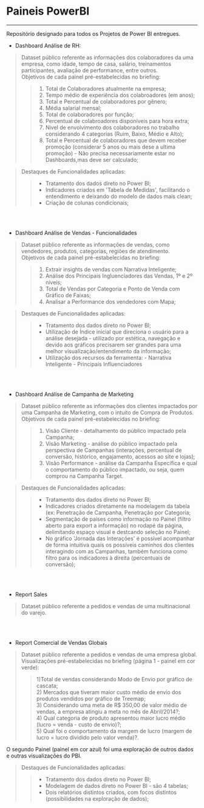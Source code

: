 # Paineis PowerBI

---------------------------------   
Repositório designado para todos os Projetos de Power BI entregues.  


* Dashboard Análise de RH:
> Dataset público referente as informações dos colaboradores da uma empresa, como idade, tempo de casa, salário, treinamentos participantes, avaliação de performance, entre outros.      <br>
> Objetivos de cada painel pré-estabelecidas no briefing:  
>>    1) Total de Colaboradores atualmente na empresa;
>>    2) Tempo médio de experiência dos colabroadores (em anos);
>>    3) Total e Percentual de colaboradores por gênero;
>>    4) Média salarial mensal;
>>    5) Total de colaboradores por função;
>>    6) Percentual de colabroadores disponíveis para hora extra;
>>    7) Nivel de envolvimento dos colaboradores no trabalho considerando 4 categorias (Ruim, Baixo, Médio e Alto);
>>    8) Total e Percentual de colaboradores que devem receber promoção (considerar 5 anos ou mais dese a ultima promoção) - Não precisa necessariamente estar no Dashboards,mas deve ser calculado;
   
> Destaques de Funcionalidades aplicadas:   
>>   - Tratamento dos dados direto no Power BI;    
>>   - Indicadores criados em 'Tabela de Medidas', facilitando o entendimento e deixando do modelo de dados mais clean;
>>   - Criação de colunas condicionais;

<br>
<br>


* Dashboard Análise de Vendas - Funcionalidades
> Dataset público referente as informações de vendas, como vendedores, produtos, categorias, regiões de atendimento.      <br>
> Objetivos de cada painel pré-estabelecidas no briefing:  
>>    1) Extrair insights de vendas com Narrativa Inteligente;
>>    2) Análise dos Principais Ingluenciadores das Vendas, 1º e 2º níveís;
>>    3) Total de Vendas por Categoria e Ponto de Venda com Gráfico de Faixas;
>>    4) Analisar a Performance dos vendedores com Mapa;
   
> Destaques de Funcionalidades aplicadas:   
>>   - Tratamento dos dados direto no Power BI;    
>>   - Utilização de Índice inicial que direciona o usuário para a análise desejada - utilizado por estética, navegação e devido aos gráficos precisarem ser grandes para uma melhor visualização/entendimento da informação;
>>   - Utilização dos recursos da ferramenta:
>>         - Narrativa Inteligente
>>         - Principais Influenciadores
>> 

<br>
<br>


* Dashboard Análise de Campanha de Marketing  
> Dataset público referente as informações dos clientes impactados por uma Campanha de Marketing, com o intuito de Compra de Produtos.      <br>
> Objetivos de cada painel pré-estabelecidas no briefing:  
>>    1) Visão Cliente - detalhamento do público impactado pela Campanha;     
>>    2) Visão Marketing - análise do público impactado pela perspectiva de Campanhas (interações, percentual de conversão, histórico, engajamento, acessos ao site e lojas);  
>>    3) Visão Performance - análise da Campanha Específica e qual o comportamento do público impactado, ou seja, quem comprou na Campanha Target.   
   
> Destaques de Funcionalidades aplicadas:   
>>   - Tratamento dos dados direto no Power BI;    
>>   - Indicadores criados diretamente na modelagem da tabela (ex: Penetração de Campanha, Penetração por Categoria;  
>>   - Segmentação de países como informação no Painel (filtro aberto para export a informação) no rodapé da página, delimitando espaço visual e destcando seleção no Painel;   
>>   -  No gráfico 'Jornada das Interações' é possível acompanhar de forma intuitiva quais os possíveis caminhos dos clientes interagindo com as Campanhas, também funciona como filtro para os indicadores à direita (percentuais de conversão);    

<br>
<br>


* Report Sales    
> Dataset público referente a pedidos e vendas de uma multinacional do varejo.  

<br>
<br>

* Report Comercial de Vendas Globais   
> Dataset público referente a pedidos e vendas de uma empresa global.    <br>
> Visualizações pré-estabelecidas no briefing (página 1 - painel em cor verde):   
>>    1)Total de vendas considerando Modo de Envio por gráfico de cascata;   
>>    2) Mercados que tiveram maior custo médio de envio dos produtos vendidos por gráfico de Treemap;   
>>    3) Considerando uma meta de R$ 350,00 de valor médio de vendas, a empresa atingiu a meta no mês de Abril/2014?;      
>>    4) Qual categoria de produto apresentou maior lucro médio (lucro = venda - custo de envio)?;     
>>    5) Qual foi o comportamento da margem de lucro (margem de lucro = lucro dividido pelo valor venda)?.   

O segundo Painel (painel em cor azul) foi uma exploração de outros dados e outras visualizações do PBI. 

> Destaques de Funcionalidades aplicadas:  
>>   - Tratamento dos dados direto no Power BI;  
>>   - Modelagem de dados direto no Power BI - são 4 tabelas;  
>>   - Dois relatórios distintos criados, com focos distintos (possibilidades na exploração de dados);

<br>
<br>




